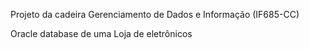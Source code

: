 Projeto da cadeira Gerenciamento de Dados e Informação (IF685-CC)

Oracle database de uma Loja de eletrônicos
